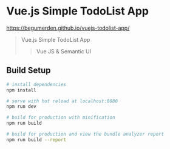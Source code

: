 # Vue.js Simple TodoList App
https://begumerden.github.io/vuejs-todolist-app/

> Vue.js Simple TodoList App
>> Vue JS & Semantic UI

## Build Setup

``` bash
# install dependencies
npm install

# serve with hot reload at localhost:8080
npm run dev

# build for production with minification
npm run build

# build for production and view the bundle analyzer report
npm run build --report
```

